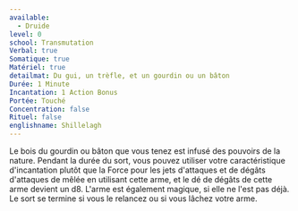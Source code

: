 ```yaml
---
available:
  - Druide
level: 0
school: Transmutation
Verbal: true
Somatique: true
Matériel: true
detailmat: Du gui, un trèfle, et un gourdin ou un bâton
Durée: 1 Minute
Incantation: 1 Action Bonus
Portée: Touché
Concentration: false
Rituel: false
englishname: Shillelagh
---
```

Le bois du gourdin ou bâton que vous tenez est infusé des pouvoirs de la nature. Pendant la durée du sort, vous pouvez utiliser votre caractéristique d'incantation plutôt que la Force pour les jets d'attaques et de dégâts d'attaques de mêlée en utilisant cette arme, et le dé de dégâts de cette arme devient un d8. L'arme est également magique, si elle ne l'est pas déjà. Le sort se termine si vous le relancez ou si vous lâchez votre arme. 
